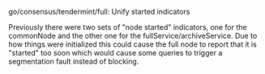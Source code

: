 go/consensus/tendermint/full: Unify started indicators

Previously there were two sets of "node started" indicators, one for the
commonNode and the other one for the fullService/archiveService. Due to
how things were initialized this could cause the full node to report
that it is "started" too soon which would cause some queries to trigger
a segmentation fault instead of blocking.
